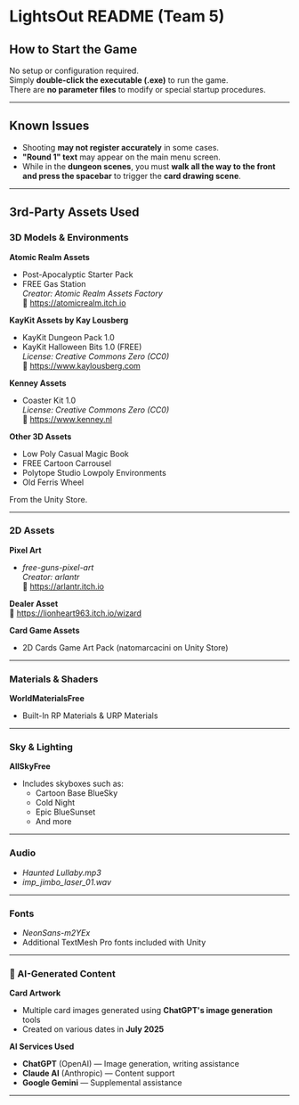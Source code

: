 # LightsOut README (Team 5)

## How to Start the Game

No setup or configuration required.  
Simply **double-click the executable (.exe)** to run the game.  
There are **no parameter files** to modify or special startup procedures.

---

## Known Issues

- Shooting **may not register accurately** in some cases.
- **"Round 1" text** may appear on the main menu screen.
- While in the **dungeon scenes**, you must **walk all the way to the front and press the spacebar** to trigger the **card drawing scene**.

---

## 3rd-Party Assets Used

### 3D Models & Environments

**Atomic Realm Assets**  
- Post-Apocalyptic Starter Pack  
- FREE Gas Station  
*Creator: Atomic Realm Assets Factory*  
🔗 https://atomicrealm.itch.io

**KayKit Assets by Kay Lousberg**  
- KayKit Dungeon Pack 1.0  
- KayKit Halloween Bits 1.0 (FREE)  
*License: Creative Commons Zero (CC0)*  
🔗 https://www.kaylousberg.com

**Kenney Assets**  
- Coaster Kit 1.0  
*License: Creative Commons Zero (CC0)*  
🔗 https://www.kenney.nl

**Other 3D Assets**  
- Low Poly Casual Magic Book  
- FREE Cartoon Carrousel  
- Polytope Studio Lowpoly Environments  
- Old Ferris Wheel

From the Unity Store.

---

### 2D Assets

**Pixel Art**  
- *free-guns-pixel-art*  
*Creator: arlantr*  
🔗 https://arlantr.itch.io

**Dealer Asset**  
🔗 https://lionheart963.itch.io/wizard

**Card Game Assets**  
- 2D Cards Game Art Pack (natomarcacini on Unity Store)

---

### Materials & Shaders

**WorldMaterialsFree**  
- Built-In RP Materials & URP Materials

---

### Sky & Lighting

**AllSkyFree**  
- Includes skyboxes such as:
  - Cartoon Base BlueSky  
  - Cold Night  
  - Epic BlueSunset  
  - And more

---

### Audio

- *Haunted Lullaby.mp3*  
- *imp_jimbo_laser_01.wav*  

---

### Fonts

- *NeonSans-m2YEx*  
- Additional TextMesh Pro fonts included with Unity

---

### 🤖 AI-Generated Content

**Card Artwork**  
- Multiple card images generated using **ChatGPT's image generation** tools  
- Created on various dates in **July 2025**

**AI Services Used**
- **ChatGPT** (OpenAI) — Image generation, writing assistance  
- **Claude AI** (Anthropic) — Content support  
- **Google Gemini** — Supplemental assistance

---

